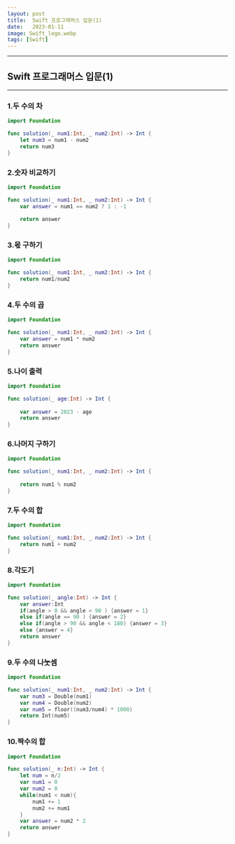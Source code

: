 ```yaml
---
layout: post
title:  Swift 프로그래머스 입문(1)
date:   2023-01-11
image: Swift_logo.webp
tags: [Swift]
---
```


---
## Swift 프로그래머스 입문(1)
---

### 1.두 수의 차
```swift
import Foundation

func solution(_ num1:Int, _ num2:Int) -> Int {
    let num3 = num1 - num2
    return num3
}
```

### 2.숫자 비교하기
```swift
import Foundation

func solution(_ num1:Int, _ num2:Int) -> Int {
    var answer = num1 == num2 ? 1 : -1
    
    return answer
}
```
### 3.몫 구하기
```swift
import Foundation

func solution(_ num1:Int, _ num2:Int) -> Int {
    return num1/num2
}
```
### 4.두 수의 곱
```swift
import Foundation

func solution(_ num1:Int, _ num2:Int) -> Int {
    var answer = num1 * num2
    return answer
}
```
### 5.나이 출력
```swift
import Foundation

func solution(_ age:Int) -> Int {
    
    var answer = 2023 - age 
    return answer
}
```
### 6.나머지 구하기
```swift
import Foundation

func solution(_ num1:Int, _ num2:Int) -> Int {
    
    return num1 % num2
}
```
### 7.두 수의 합
```swift
import Foundation

func solution(_ num1:Int, _ num2:Int) -> Int {
    return num1 + num2
}
```
### 8.각도기
```swift
import Foundation

func solution(_ angle:Int) -> Int {
    var answer:Int
    if(angle > 0 && angle < 90 ) {answer = 1}
    else if(angle == 90 ) {answer = 2}
    else if(angle > 90 && angle < 180) {answer = 3}
    else {answer = 4}
    return answer
}
```
### 9.두 수의 나눗셈
```swift
import Foundation

func solution(_ num1:Int, _ num2:Int) -> Int {
    var num3 = Double(num1)
    var num4 = Double(num2)
    var num5 = floor((num3/num4) * 1000)
    return Int(num5)
}

```
### 10.짝수의 합
```swift
import Foundation

func solution(_ n:Int) -> Int {
    let num = n/2
    var num1 = 0
    var num2 = 0
    while(num1 < num){
        num1 += 1
        num2 += num1
    }
    var answer = num2 * 2
    return answer
}
```